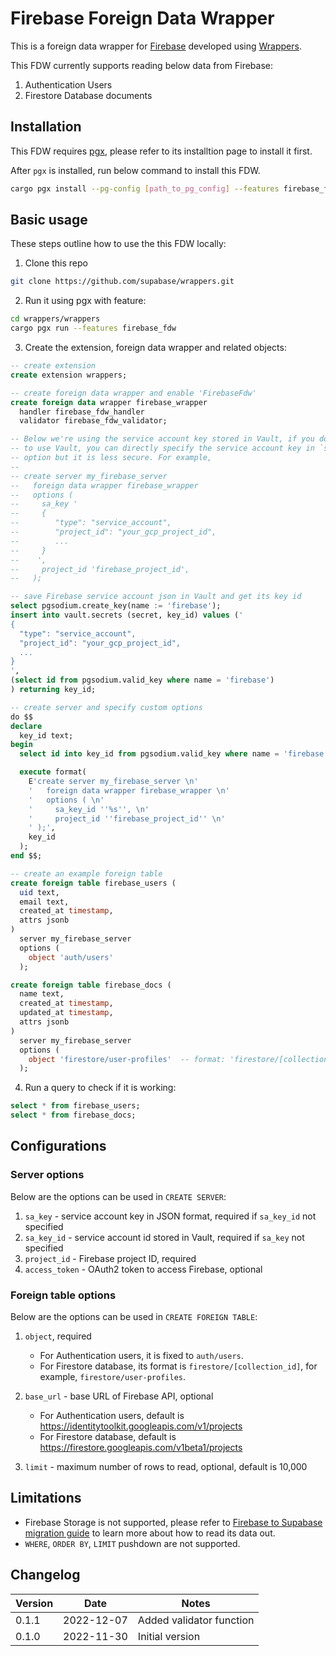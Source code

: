 # Firebase Foreign Data Wrapper

This is a foreign data wrapper for [Firebase](https://firebase.google.com/) developed using [Wrappers](https://github.com/supabase/wrappers).

This FDW currently supports reading below data from Firebase:

1. Authentication Users
2. Firestore Database documents

## Installation

This FDW requires [pgx](https://github.com/tcdi/pgx), please refer to its installtion page to install it first.

After `pgx` is installed, run below command to install this FDW.

```bash
cargo pgx install --pg-config [path_to_pg_config] --features firebase_fdw
```

## Basic usage

These steps outline how to use the this FDW locally:

1. Clone this repo

```bash
git clone https://github.com/supabase/wrappers.git
```

2. Run it using pgx with feature:

```bash
cd wrappers/wrappers
cargo pgx run --features firebase_fdw
```

3. Create the extension, foreign data wrapper and related objects:

```sql
-- create extension
create extension wrappers;

-- create foreign data wrapper and enable 'FirebaseFdw'
create foreign data wrapper firebase_wrapper
  handler firebase_fdw_handler
  validator firebase_fdw_validator;

-- Below we're using the service account key stored in Vault, if you don't want
-- to use Vault, you can directly specify the service account key in `sa_key`
-- option but it is less secure. For example,
--
-- create server my_firebase_server
--   foreign data wrapper firebase_wrapper
--   options (
--     sa_key '
--     {
--        "type": "service_account",
--        "project_id": "your_gcp_project_id",
--        ...
--     }
--    ',
--     project_id 'firebase_project_id',
--   );

-- save Firebase service account json in Vault and get its key id
select pgsodium.create_key(name := 'firebase');
insert into vault.secrets (secret, key_id) values ('
{
  "type": "service_account",
  "project_id": "your_gcp_project_id",
  ...
}
',
(select id from pgsodium.valid_key where name = 'firebase')
) returning key_id;

-- create server and specify custom options
do $$
declare
  key_id text;
begin
  select id into key_id from pgsodium.valid_key where name = 'firebase' limit 1;

  execute format(
    E'create server my_firebase_server \n'
    '   foreign data wrapper firebase_wrapper \n'
    '   options ( \n'
    '     sa_key_id ''%s'', \n'
    '     project_id ''firebase_project_id'' \n'
    ' );',
    key_id
  );
end $$;

-- create an example foreign table
create foreign table firebase_users (
  uid text,
  email text,
  created_at timestamp,
  attrs jsonb
)
  server my_firebase_server
  options (
    object 'auth/users'
  );

create foreign table firebase_docs (
  name text,
  created_at timestamp,
  updated_at timestamp,
  attrs jsonb
)
  server my_firebase_server
  options (
    object 'firestore/user-profiles'  -- format: 'firestore/[collection_id]'
  );
```

4. Run a query to check if it is working:

```sql
select * from firebase_users;
select * from firebase_docs;
```

## Configurations

### Server options

Below are the options can be used in `CREATE SERVER`:

1. `sa_key` - service account key in JSON format, required if `sa_key_id` not specified
2. `sa_key_id` - service account id stored in Vault, required if `sa_key` not specified
3. `project_id` - Firebase project ID, required
4. `access_token` - OAuth2 token to access Firebase, optional 

### Foreign table options

Below are the options can be used in `CREATE FOREIGN TABLE`:

1. `object`, required

   - For Authentication users, it is fixed to `auth/users`.
   - For Firestore database, its format is `firestore/[collection_id]`, for example, `firestore/user-profiles`.

2. `base_url` - base URL of Firebase API, optional

   - For Authentication users, default is https://identitytoolkit.googleapis.com/v1/projects
   - For Firestore database, default is https://firestore.googleapis.com/v1beta1/projects

3. `limit` - maximum number of rows to read, optional, default is 10,000

## Limitations

- Firebase Storage is not supported, please refer to [Firebase to Supabase migration guide](https://supabase.com/docs/guides/migrations/firebase-storage) to learn more about how to read its data out.
- `WHERE`, `ORDER BY`, `LIMIT` pushdown are not supported.

## Changelog

| Version | Date       | Notes                                                |
| ------- | ---------- | ---------------------------------------------------- |
| 0.1.1   | 2022-12-07 | Added validator function                             |
| 0.1.0   | 2022-11-30 | Initial version                                      |
